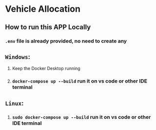 # Vehicle Allocation

## How to run this APP Locally

### `.env` file is already provided, no need to create any

## `Windows`:

1) Keep the Docker Desktop running

2) ### `docker-compose up --build` run it on vs code or other IDE terminal

## `Linux`:

1) ### `sudo docker-compose up --build` run it on vs code or other IDE terminal